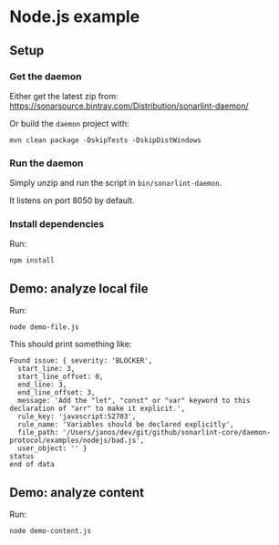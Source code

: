 Node.js example
===============

## Setup

### Get the daemon

Either get the latest zip from: https://sonarsource.bintray.com/Distribution/sonarlint-daemon/

Or build the `daemon` project with:

    mvn clean package -DskipTests -DskipDistWindows

### Run the daemon

Simply unzip and run the script in `bin/sonarlint-daemon`.

It listens on port 8050 by default.

### Install dependencies

Run:

    npm install

## Demo: analyze local file

Run:

    node demo-file.js

This should print something like:

    Found issue: { severity: 'BLOCKER',
      start_line: 3,
      start_line_offset: 0,
      end_line: 3,
      end_line_offset: 3,
      message: 'Add the "let", "const" or "var" keyword to this declaration of "arr" to make it explicit.',
      rule_key: 'javascript:S2703',
      rule_name: 'Variables should be declared explicitly',
      file_path: '/Users/janos/dev/git/github/sonarlint-core/daemon-protocol/examples/nodejs/bad.js',
      user_object: '' }
    status
    end of data

## Demo: analyze content

Run:

    node demo-content.js
